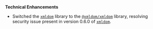**Technical Enhancements**

* Switched the [`xmldom`](https://www.npmjs.com/package/xmldom) library to the [`@xmldom/xmldom`](https://www.npmjs.com/package/@xmldom/xmldom) library, resolving security issue present in version 0.6.0 of [`xmldom`](https://www.npmjs.com/package/xmldom). 
